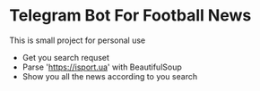 # Telegram Bot For Football News
This is small project for personal use

- Get you search requset
- Parse 'https://isport.ua' with BeautifulSoup 
- Show you all the news according to you search 
